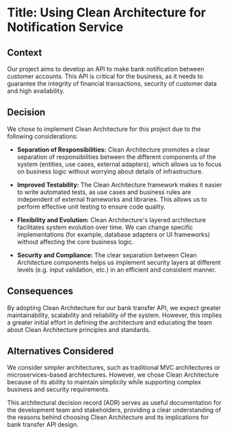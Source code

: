 # Title: Using Clean Architecture for Notification Service

## Context
Our project aims to develop an API to make bank notification between customer accounts. This API is critical for the business, as it needs to guarantee the integrity of financial transactions, security of customer data and high availability.

## Decision
We chose to implement Clean Architecture for this project due to the following considerations:

- **Separation of Responsibilities:** Clean Architecture promotes a clear separation of responsibilities between the different components of the system (entities, use cases, external adapters), which allows us to focus on business logic without worrying about details of infrastructure.

- **Improved Testability:** The Clean Architecture framework makes it easier to write automated tests, as use cases and business rules are independent of external frameworks and libraries. This allows us to perform effective unit testing to ensure code quality.

- **Flexibility and Evolution:** Clean Architecture's layered architecture facilitates system evolution over time. We can change specific implementations (for example, database adapters or UI frameworks) without affecting the core business logic.

- **Security and Compliance:** The clear separation between Clean Architecture components helps us implement security layers at different levels (e.g. input validation, etc.) in an efficient and consistent manner.

## Consequences
By adopting Clean Architecture for our bank transfer API, we expect greater maintainability, scalability and reliability of the system. However, this implies a greater initial effort in defining the architecture and educating the team about Clean Architecture principles and standards.

## Alternatives Considered
We consider simpler architectures, such as traditional MVC architectures or microservices-based architectures. However, we chose Clean Architecture because of its ability to maintain simplicity while supporting complex business and security requirements.

This architectural decision record (ADR) serves as useful documentation for the development team and stakeholders, providing a clear understanding of the reasons behind choosing Clean Architecture and its implications for bank transfer API design.
